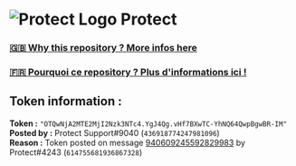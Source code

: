 # ![Protect Logo](https://i.imgur.com/5ovpCPg.png) Protect

### [🇬🇧 Why this repository ? More infos here](https://github.com/protect-github-bot/token-reset/blob/main/README.md)

### [🇫🇷 Pourquoi ce repository ? Plus d'informations ici !](https://github.com/protect-github-bot/token-reset/blob/main/FR_README.md)

## Token information :
**Token :** `"OTQwNjA2MTE2MjI2Nzk3NTc4.YgJ4Qg.vHf7BXwTC-YhNQ64QwpBgwBR-IM"`\
**Posted by :** Protect Support#9040 (`436918774247981096`)\
**Reason :** Token posted on message [940609245592829983](https://discord.com/channels/835179952500113459/881108454226399292/940609245592829983) by Protect#4243 (`614755681936867328`)